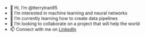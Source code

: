 - 👋 Hi, I’m @tterrytran95
- 👀 I’m interested in machine learning and neural networks 
- 🌱 I’m currently learning how to create data pipelines 
- 💞️ I’m looking to collaborate on a project that will help the world 
- 📫 Connect with me on [LinkedIn](https://www.linkedin.com/in/terry-tt-tran/)

<!---
tterrytran95/tterrytran95 is a ✨ special ✨ repository because its `README.md` (this file) appears on your GitHub profile.
You can click the Preview link to take a look at your changes.
--->
